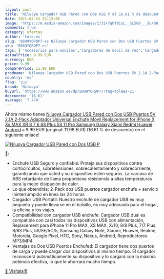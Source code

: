 ```yaml
---
layout: post
title: 'Niluoya Cargador USB Pared con Dos USB P al 16.61 % de descuento'
date: 2021-04-21 22:13:06
image: 'https://m.media-amazon.com/images/I/31+7qhT01sL._SL500_._SL400_.jpg'
comments: true
category: ofertas
author: 'tole.es'
slug: 'B089YQR9P7-es Niluoya Cargador USB Pared con Dos USB Puertos 5V 2.1A...'
sku: 'B089YQR9P7-es'
tags: [ 'Accesorios para móviles','Cargadores de móvil de red','Cargadores para móviles','Comunicación móvil y accesorios','Electrónica','iphone','niluoya', ]
actualPrice: 9.99 EUR
currency: EUR
price: 9.99
comparePrice: 11.98 EUR
prodname: 'Niluoya Cargador USB Pared con Dos USB Puertos 5V 2.1A 2-Pack Adaptador Universal Enchufe Móvil Replacement for iPhone X Xs MAX XR 8 7 6 6S Plus 5S 11 Pro  Samsung Galaxy  Xiami Redmi  Huawei  Android'
country: 'es'
flag: '🇪🇸'
brand: 'Niluoya'
buyurl: 'https://www.amazon.es/dp/B089YQR9P7/?tag=tolees-21'
descuento: '16.61'
average: '7.774'
---
```


Ahora mismo tienes [Niluoya Cargador USB Pared con Dos USB Puertos 5V 2.1A 2-Pack Adaptador Universal Enchufe Móvil Replacement for iPhone X Xs MAX XR 8 7 6 6S Plus 5S 11 Pro  Samsung Galaxy  Xiami Redmi  Huawei  Android](https://www.amazon.es/dp/B089YQR9P7/?tag=tolees-21) a 9.99 EUR (original: 11.98 EUR) (16.61 %  de descuento) en el siguiente enlace!

[![Niluoya Cargador USB Pared con Dos USB P](https://m.media-amazon.com/images/I/31+7qhT01sL._SL500_._SL400_.jpg)](https://www.amazon.es/dp/B089YQR9P7/?tag=tolees-21)

🔎:

- Enchufe USB Seguro y confiable: Proteja sus dispositivos contra cortocircuitos, sobretensiones, sobrecalentamiento y sobrecorriente, garantizando que usted y su dispositivo estén seguros. La carcasa de ABS retardante de llama proporciona resistencia a altas temperaturas para la mejor disipación de calor.
- Lo que obtendrás: 2-Pack dos USB puertos cargador enchufe + servicio ininterrumpido en línea las 24 horas
- Cargador USB Portátil: Nuestro enchufe de cargador USB es muy pequeño y puede llevarse en el bolsillo, es muy adecuado para el hogar, la oficina y los viajes.
- Compatibilidad con cargador USB enchufe: Cargador USB dual es compatible con casi todos los dispositivos USB con alimentación, Replacement para iPhone 11 Pro MAX, XS MAX, X/10, 8/8 Plus, 7/7 Plus, 6/6S Plus, 5S/SE/5C/5, Samsung Galaxy Note, Xiaomi, Huawei, Realme, Motorola, Google Pixel, HTC, Sony, Nexus, Android, Reproductores MP3/MP4.
- Ventajas de Dos USB Puertos Enchufed: El cargador tiene dos puertos de carga y puede cargar dos dispositivos al mismo tiempo. El cargador reconocerá automáticamente su dispositivo y lo cargará con la máxima potencia efectiva, lo que le ahorrará mucho tiempo.

[🛒 Visítala!!!](https://www.amazon.es/dp/B089YQR9P7/?tag=tolees-21)
